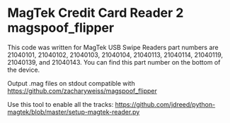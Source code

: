 MagTek Credit Card Reader 2 magspoof_flipper
============================================

This code was written for MagTek USB Swipe Readers part numbers are 21040101, 
21040102, 21040103, 21040104, 21040113, 21040114, 21040119, 21040139, and 
21040143. You can find this part number on the bottom of the device.

Output .mag files on stdout compatible with
https://github.com/zacharyweiss/magspoof_flipper

Use this tool to enable all the tracks:
https://github.com/jdreed/python-magtek/blob/master/setup-magtek-reader.py
